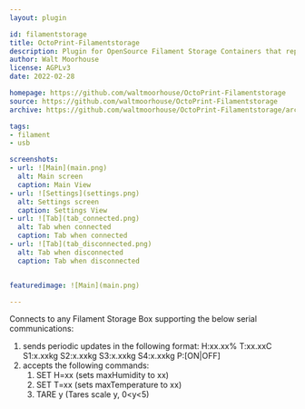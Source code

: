 ```yaml
---
layout: plugin

id: filamentstorage  
title: OctoPrint-Filamentstorage  
description: Plugin for OpenSource Filament Storage Containers that report Temp, Humidity, and scale values over USB.  
author: Walt Moorhouse  
license: AGPLv3  
date: 2022-02-28

homepage: https://github.com/waltmoorhouse/OctoPrint-Filamentstorage  
source: https://github.com/waltmoorhouse/OctoPrint-Filamentstorage  
archive: https://github.com/waltmoorhouse/OctoPrint-Filamentstorage/archive/master.zip

tags:
- filament
- usb

screenshots:
- url: ![Main](main.png)
  alt: Main screen  
  caption: Main View  
- url: ![Settings](settings.png)
  alt: Settings screen  
  caption: Settings View  
- url: ![Tab](tab_connected.png)
  alt: Tab when connected  
  caption: Tab when connected  
- url: ![Tab](tab_disconnected.png)
  alt: Tab when disconnected  
  caption: Tab when disconnected


featuredimage: ![Main](main.png)

---
```


Connects to any Filament Storage Box supporting the below serial communications:
1) sends periodic updates in the following format:
    H:xx.xx% T:xx.xxC S1:x.xxkg S2:x.xxkg S3:x.xxkg S4:x.xxkg P:\[ON|OFF\]
1) accepts the following commands:
    1) SET H=xx (sets maxHumidity to xx)
    1) SET T=xx (sets maxTemperature to xx)
    1) TARE y (Tares scale y, 0<y<5)
